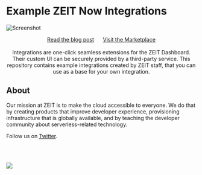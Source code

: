 # Example ZEIT Now Integrations

![Screenshot](https://assets.zeit.co/image/upload/v1558392552/front/blog/zeit-now-integrations/twitter-card.png)

<div align="center">
<a href="https://zeit.co/blog/zeit-now-integrations-platform">Read the blog post</a>
<span>&nbsp;&nbsp;&nbsp;&nbsp;</span>
<a href="https://zeit.co/integrations">Visit the Marketplace</a>
<br>
<br>
  Integrations are one-click seamless extensions for the ZEIT Dashboard. Their custom UI can be securely provided by a third-party service. This repository contains example integrations created by ZEIT staff, that you can use as a base for your own integration.
</div>




## About

Our mission at ZEIT is to make the cloud accessible to everyone. We do that by creating products that improve developer experience, provisioning infrastructure that is globally available, and by teaching the developer community about serverless-related technology. 

Follow us on [Twitter](https://twitter.com/zeithq).

<br/>
<br/>

[![](https://assets.zeit.co/image/upload/v1556749970/repositories/vrs/zeit.svg)](https://zeit.co)
